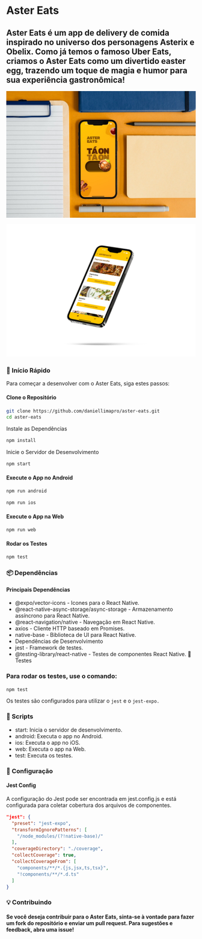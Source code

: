 # Aster Eats

## Aster Eats é um app de delivery de comida inspirado no universo dos personagens Asterix e Obelix. Como já temos o famoso Uber Eats, criamos o Aster Eats como um divertido easter egg, trazendo um toque de magia e humor para sua experiência gastronômica!

![Aster Eats](https://github.com/daniellimapro/aster-eats/blob/main/assets/images/mock3.jpg?raw=true)

![Aster Eats](https://github.com/daniellimapro/aster-eats/blob/main/assets/images/mock1.jpg?raw=true)

### 🚀 Início Rápido

Para começar a desenvolver com o Aster Eats, siga estes passos:

#### Clone o Repositório

```bash
git clone https://github.com/daniellimapro/aster-eats.git
cd aster-eats
```

Instale as Dependências

```bash
npm install
```

Inicie o Servidor de Desenvolvimento

```bash
npm start
```

#### Execute o App no Android

```bash
npm run android
```

```bash
npm run ios
```

#### Execute o App na Web

```bash
npm run web
```

#### Rodar os Testes

```bash
npm test
```

### 📦 Dependências

#### Principais Dependências

- @expo/vector-icons - Icones para o React Native.
- @react-native-async-storage/async-storage - Armazenamento assíncrono para React Native.
- @react-navigation/native - Navegação em React Native.
- axios - Cliente HTTP baseado em Promises.
- native-base - Biblioteca de UI para React Native.
- Dependências de Desenvolvimento
- jest - Framework de testes.
- @testing-library/react-native - Testes de componentes React Native.
  🧪 Testes

### Para rodar os testes, use o comando:

```bash
npm test
```

Os testes são configurados para utilizar o `jest` e o `jest-expo.`

### 📝 Scripts

- start: Inicia o servidor de desenvolvimento.
- android: Executa o app no Android.
- ios: Executa o app no iOS.
- web: Executa o app na Web.
- test: Executa os testes.

### 🔧 Configuração

#### Jest Config

A configuração do Jest pode ser encontrada em jest.config.js e está configurada para coletar cobertura dos arquivos de componentes.

```json
"jest": {
  "preset": "jest-expo",
  "transformIgnorePatterns": [
    "/node_modules/(?!native-base)/"
  ],
  "coverageDirectory": "./coverage",
  "collectCoverage": true,
  "collectCoverageFrom": [
    "components/**/*.{js,jsx,ts,tsx}",
    "!components/**/*.d.ts"
  ]
}
```

### 💡 Contribuindo

#### Se você deseja contribuir para o Aster Eats, sinta-se à vontade para fazer um fork do repositório e enviar um pull request. Para sugestões e feedback, abra uma issue!
